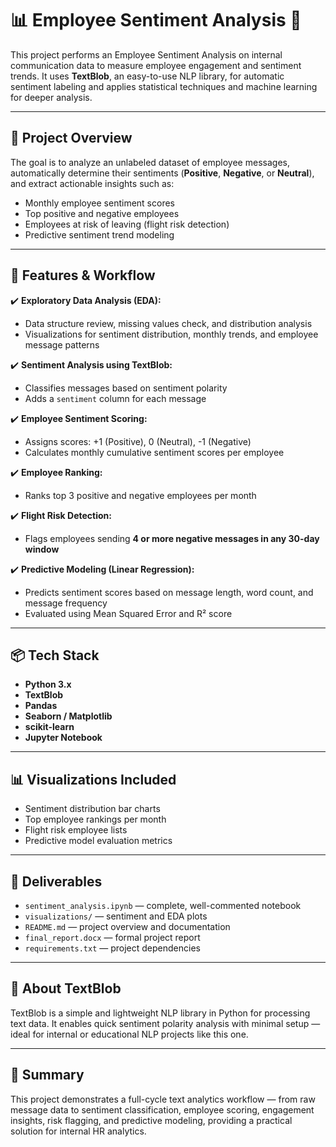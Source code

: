 # 📊 Employee Sentiment Analysis 🚀

This project performs an Employee Sentiment Analysis on internal communication data to measure employee engagement and sentiment trends. It uses **TextBlob**, an easy-to-use NLP library, for automatic sentiment labeling and applies statistical techniques and machine learning for deeper analysis.

---

## 📌 Project Overview

The goal is to analyze an unlabeled dataset of employee messages, automatically determine their sentiments (**Positive**, **Negative**, or **Neutral**), and extract actionable insights such as:

* Monthly employee sentiment scores
* Top positive and negative employees
* Employees at risk of leaving (flight risk detection)
* Predictive sentiment trend modeling

---

## 📖 Features & Workflow

✔️ **Exploratory Data Analysis (EDA):**

* Data structure review, missing values check, and distribution analysis
* Visualizations for sentiment distribution, monthly trends, and employee message patterns

✔️ **Sentiment Analysis using TextBlob:**

* Classifies messages based on sentiment polarity
* Adds a `sentiment` column for each message

✔️ **Employee Sentiment Scoring:**

* Assigns scores: +1 (Positive), 0 (Neutral), -1 (Negative)
* Calculates monthly cumulative sentiment scores per employee

✔️ **Employee Ranking:**

* Ranks top 3 positive and negative employees per month

✔️ **Flight Risk Detection:**

* Flags employees sending **4 or more negative messages in any 30-day window**

✔️ **Predictive Modeling (Linear Regression):**

* Predicts sentiment scores based on message length, word count, and message frequency
* Evaluated using Mean Squared Error and R² score

---

## 📦 Tech Stack

* **Python 3.x**
* **TextBlob**
* **Pandas**
* **Seaborn / Matplotlib**
* **scikit-learn**
* **Jupyter Notebook**

---

## 📊 Visualizations Included

* Sentiment distribution bar charts
* Top employee rankings per month
* Flight risk employee lists
* Predictive model evaluation metrics

---

## 📄 Deliverables

* `sentiment_analysis.ipynb` — complete, well-commented notebook
* `visualizations/` — sentiment and EDA plots
* `README.md` — project overview and documentation
* `final_report.docx` — formal project report
* `requirements.txt` — project dependencies

---

## 📌 About TextBlob

TextBlob is a simple and lightweight NLP library in Python for processing text data. It enables quick sentiment polarity analysis with minimal setup — ideal for internal or educational NLP projects like this one.

---

## 📣 Summary

This project demonstrates a full-cycle text analytics workflow — from raw message data to sentiment classification, employee scoring, engagement insights, risk flagging, and predictive modeling, providing a practical solution for internal HR analytics.
